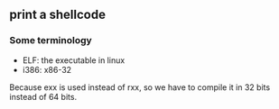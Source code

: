 ## print a shellcode

### Some terminology
* ELF: the executable in linux
* i386: x86-32

Because exx is used instead of rxx, so we have to compile it in 32 bits instead of 64 bits. 